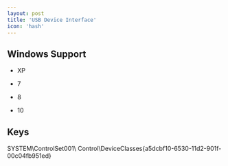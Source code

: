 ```yaml
---
layout: post
title: 'USB Device Interface'
icon: 'hash'
---
```


## Windows Support

- XP

- 7

- 8

- 10



## Keys

SYSTEM\ControlSet001\ Control\DeviceClasses\{a5dcbf10-6530-11d2-901f-00c04fb951ed}

